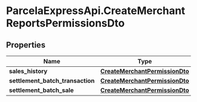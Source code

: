 # ParcelaExpressApi.CreateMerchantReportsPermissionsDto

## Properties

Name | Type | Description | Notes
------------ | ------------- | ------------- | -------------
**sales_history** | [**CreateMerchantPermissionDto**](CreateMerchantPermissionDto.md) |  | [optional] 
**settlement_batch_transaction** | [**CreateMerchantPermissionDto**](CreateMerchantPermissionDto.md) |  | [optional] 
**settlement_batch_sale** | [**CreateMerchantPermissionDto**](CreateMerchantPermissionDto.md) |  | [optional] 


